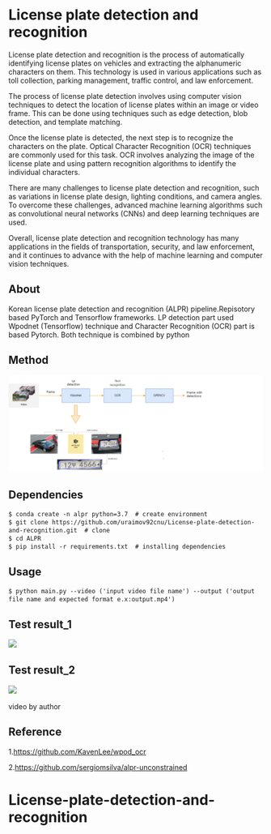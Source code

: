# License plate detection and recognition #

License plate detection and recognition is the process of automatically identifying license plates on vehicles and extracting the alphanumeric characters on them. This technology is used in various applications such as toll collection, parking management, traffic control, and law enforcement.

The process of license plate detection involves using computer vision techniques to detect the location of license plates within an image or video frame. This can be done using techniques such as edge detection, blob detection, and template matching.

Once the license plate is detected, the next step is to recognize the characters on the plate. Optical Character Recognition (OCR) techniques are commonly used for this task. OCR involves analyzing the image of the license plate and using pattern recognition algorithms to identify the individual characters.

There are many challenges to license plate detection and recognition, such as variations in license plate design, lighting conditions, and camera angles. To overcome these challenges, advanced machine learning algorithms such as convolutional neural networks (CNNs) and deep learning techniques are used.

Overall, license plate detection and recognition technology has many applications in the fields of transportation, security, and law enforcement, and it continues to advance with the help of machine learning and computer vision techniques.


## About ##
 Korean  license plate detection and recognition (ALPR) pipeline.Repisotory based PyTorch and Tensorflow frameworks.
 LP detection part used Wpodnet (Tensorflow) technique and Character Recognition (OCR) part is based Pytorch. Both technique is combined by python    
## Method ##
![](algorithm_2.png)

## Dependencies ##
```
$ conda create -n alpr python=3.7  # create environment
$ git clone https://github.com/uraimov92cnu/License-plate-detection-and-recognition.git  # clone
$ cd ALPR 
$ pip install -r requirements.txt  # installing dependencies
```
## Usage ##
```
$ python main.py --video ('input video file name') --output ('output file name and expected format e.x:output.mp4')
```
## Test result_1 ##
![](output_car_2.gif)

## Test result_2 ##
![](output_car_3.gif)

video by author


## Reference ##
1.https://github.com/KavenLee/wpod_ocr

2.https://github.com/sergiomsilva/alpr-unconstrained
# License-plate-detection-and-recognition
